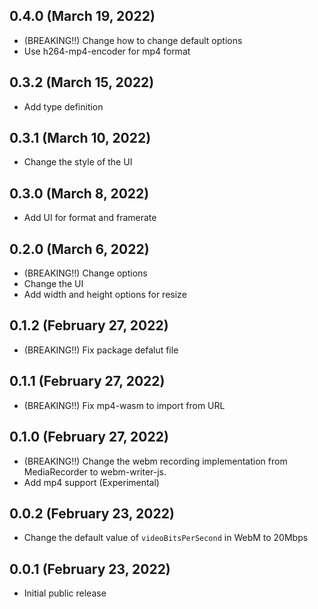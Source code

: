 ## 0.4.0 (March 19, 2022)

- (BREAKING!!) Change how to change default options
- Use h264-mp4-encoder for mp4 format

## 0.3.2 (March 15, 2022)

- Add type definition

## 0.3.1 (March 10, 2022)

- Change the style of the UI

## 0.3.0 (March 8, 2022)

- Add UI for format and framerate

## 0.2.0 (March 6, 2022)

- (BREAKING!!) Change options
- Change the UI
- Add width and height options for resize

## 0.1.2 (February 27, 2022)

- (BREAKING!!) Fix package defalut file

## 0.1.1 (February 27, 2022)

- (BREAKING!!) Fix mp4-wasm to import from URL

## 0.1.0 (February 27, 2022)

- (BREAKING!!) Change the webm recording implementation from MediaRecorder to webm-writer-js.
- Add mp4 support (Experimental)

## 0.0.2 (February 23, 2022)

- Change the default value of `videoBitsPerSecond` in WebM to 20Mbps

## 0.0.1 (February 23, 2022)

- Initial public release
